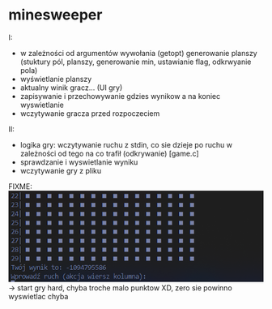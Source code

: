 # minesweeper



I: 
- w zależności od argumentów wywołania (getopt) generowanie planszy (stuktury pól, planszy, generowanie min, ustawianie flag, odkrwyanie pola)
- wyświetlanie planszy
- aktualny winik gracz... (UI gry)
- zapisywanie i przechowywanie gdzies wynikow a na koniec wyswietlanie
- wczytywanie gracza przed rozpoczeciem

II:
- logika gry: wczytywanie ruchu z stdin, co sie dzieje po ruchu w zależności od tego na co trafił (odkrywanie) [game.c]
- sprawdzanie i wyswietlanie wyniku 
- wczytywanie gry z pliku



FIXME:
![alt text](image-2.png) -> start gry hard, chyba troche malo punktow XD, zero sie powinno wyswietlac chyba